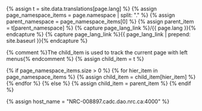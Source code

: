 {% assign t = site.data.translations[page.lang] %}
{% assign page_namespace_items = page.namespace | split: "." %}
{% assign parent_namespace = page_namespace_items[0] %}
{% assign parent_item = t[parent_namespace] %}
{% capture page_lang_link %}/{{ page.lang }}{% endcapture %}
{% capture page_lang_link %}{{ page_lang_link | prepend: site.baseurl }}{% endcapture %}

{% comment %}The child_item is used to track the current page with left menus{% endcomment %}
{% assign child_item = t %}

{% if page_namespace_items.size > 0 %}
  {% for hier_item in page_namespace_items %}
    {% assign child_item = child_item[hier_item] %}
  {% endfor %}
{% else %}
  {% assign child_item = parent_item %}
{% endif %}

{% assign host_name = "NRC-008897.cadc.dao.nrc.ca:4000" %}
